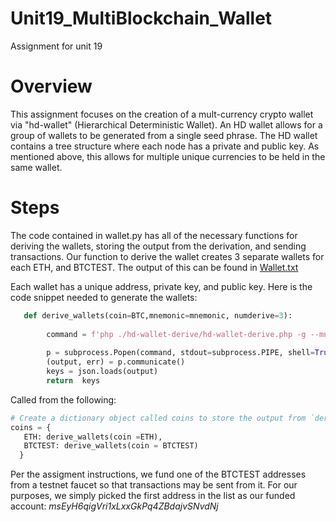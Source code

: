 # Unit19_MultiBlockchain_Wallet
Assignment for unit 19

# Overview
This assignment focuses on the creation of a mult-currency crypto wallet via "hd-wallet" (Hierarchical Deterministic Wallet). An HD wallet allows for a group of wallets to be generated from a single seed phrase.  The HD wallet contains a tree structure where each node has a private and public key. As mentioned above, this allows for multiple unique currencies to be held in the same wallet.

# Steps
The code contained in wallet.py has all of the necessary functions for deriving the wallets, storing the output from the derivation, and sending transactions.
Our function to derive the wallet creates 3 separate wallets for each ETH, and BTCTEST.  The output of this can be found in [Wallet.txt](https://github.com/msvt37/Unit19_MultiBlockchain_Wallet/blob/55d9fdaccde091a5a051d1acf907fb0dd7b07e18/wallet.txt)

Each wallet has a unique address, private key, and public key.
Here is the code snippet needed to generate the wallets:

```Python
   def derive_wallets(coin=BTC,mnemonic=mnemonic, numderive=3):
   
        command = f'php ./hd-wallet-derive/hd-wallet-derive.php -g --mnemonic="{mnemonic}" --numderive={numderive} --coin="{coin}" --format=json' 
    
        p = subprocess.Popen(command, stdout=subprocess.PIPE, shell=True)
        (output, err) = p.communicate()
        keys = json.loads(output)
        return  keys
  ```

Called from the following:
```Python
# Create a dictionary object called coins to store the output from `derive_wallets`.
coins = {
   ETH: derive_wallets(coin =ETH),
   BTCTEST: derive_wallets(coin = BTCTEST)
  }
```
Per the assigment instructions, we fund one of the BTCTEST addresses from a testnet faucet so that transactions may be sent from it.  For our purposes, we simply picked the first address in the list as our funded account: *msEyH6qigVri1xLxxGkPq4ZBdajvSNvdNj*
